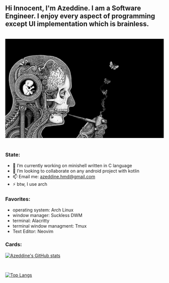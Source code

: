 ## Hi Innocent, I'm Azeddine. I am a Software Engineer. I enjoy every aspect of programming except UI implementation which is brainless.

<br />
<div align=center>
  <img src="brain.png">
</div>
<br />

### State:
- 🔭 I’m currently working on minishell written in C language
- 👯 I’m looking to collaborate on any android project with kotlin
- 📫 Email me: azeddine.hmd@gmail.com
- ⚡ btw, I use arch

### Favorites:
  - operating system: Arch Linux
  - window manager: Suckless DWM
  - terminal: Alacritty
  - terminal window managment: Tmux
  - Text Editor: Neovim
 
 ### Cards:
[![Azeddine's GitHub stats](https://github-readme-stats.vercel.app/api?count_private=true&username=azeddine-hmd&show_icons=true&theme=gruvbox&border_radius=20)](https://github.com/azeddine-hmd)

<br />

[![Top Langs](https://github-readme-stats.vercel.app/api/top-langs/?username=azeddine-hmd&theme=darcula&layout=compact)](https://github.com/azeddine-hmd)
